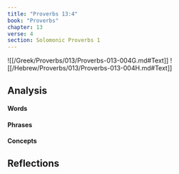 ```yaml
---
title: "Proverbs 13:4"
book: "Proverbs"
chapter: 13
verse: 4
section: Solomonic Proverbs 1
---
```

![[/Greek/Proverbs/013/Proverbs-013-004G.md#Text]]
![[/Hebrew/Proverbs/013/Proverbs-013-004H.md#Text]]

## Analysis

#### Words

#### Phrases

#### Concepts

## Reflections
